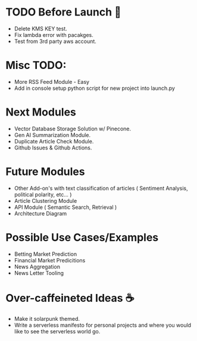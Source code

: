 # TODO Before Launch 🚀
* Delete KMS KEY test. 
* Fix lambda error with pacakges. 
* Test from 3rd party aws account.


# Misc TODO:
* More RSS Feed Module - Easy
* Add in console setup python script for new project into launch.py



# Next Modules
* Vector Database Storage Solution w/ Pinecone.
* Gen AI Summarization Module.
* Duplicate Article Check Module.
* Github Issues & Github Actions.

# Future Modules
* Other Add-on's with text classification of articles ( Sentiment Analysis, political polarity, etc... )
* Article Clustering Module
* API Module ( Semantic Search, Retrieval )
* Architecture Diagram

# Possible Use Cases/Examples
* Betting Market Prediction
* Financial Market Predicitions
* News Aggregation
* News Letter Tooling

# Over-caffeineted Ideas ☕
* Make it solarpunk themed.
* Write a serverless manifesto for personal projects and where you would like to see the serverless world go.